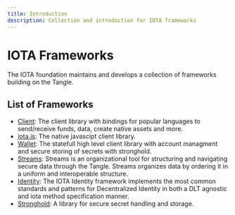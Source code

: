 ```yaml
---
title: Introduction
description: Collection and introdoction for IOTA frameworks
---
```


# IOTA Frameworks

The IOTA foundation maintains and develops a collection of frameworks building on the Tangle.

## List of Frameworks

- [Client](/iota.rs/welcome): 
  The client library with bindings for popular languages to send/receive funds, data, create native assets and more.
- [iota.js](/iotajs/welcome):
  The native javascipt client library.
- [Wallet](/wallet.rs/welcome):
  The statefull high level client library with account managment and secure storing of secrets with stronghold.
- [Streams](streams):
  Streams is an organizational tool for structuring and navigating secure data through the Tangle. Streams organizes data by ordering it in a uniform and interoperable structure.
- [Identity](identity):
  The IOTA Identity framework implements the most common standards and patterns for Decentralized Identity in both a DLT agnostic and iota method specification manner.
- [Stronghold](stronghold):
  A library for secure secret handling and storage.
